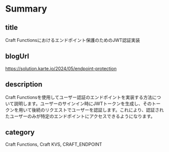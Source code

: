 # Summary

## title

Craft Functionsにおけるエンドポイント保護のためのJWT認証実装

## blogUrl

https://solution.karte.io/2024/05/endpoint-protection

## description

Craft Functionsを使用してユーザー認証のエンドポイントを実装する方法について説明します。ユーザーのサインイン時にJWTトークンを生成し、そのトークンを用いて後続のリクエストでユーザーを認証します。これにより、認証されたユーザーのみが特定のエンドポイントにアクセスできるようになります。

## category

Craft Functions, Craft KVS, CRAFT_ENDPOINT